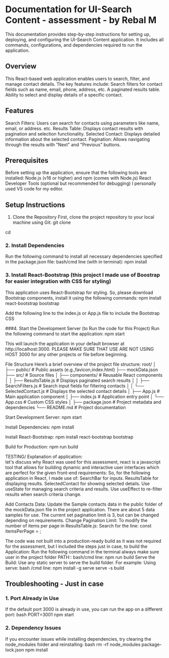 # Documentation for UI-Search Content - assessment - by Rebal M
This documentation provides step-by-step instructions for setting up, deploying, and configuring the UI-Search Content application. It includes all commands, configurations, and dependencies required to run the application.

## Overview
This React-based web application enables users to search, filter, and manage contact details. The key features include:
Search filters for contact fields such as name, email, phone, address, etc.
A paginated results table.
Ability to select and display details of a specific contact. 

## Features
Search Filters: Users can search for contacts using parameters like name, email, or address. etc.
Results Table: Displays contact results with pagination and selection functionality.
Selected Contact: Displays detailed information about the selected contact.
Pagination: Allows navigating through the results with "Next" and "Previous" buttons.

## Prerequisites
Before setting up the application, ensure that the following tools are installed:
Node.js (v16 or higher) and npm (comes with Node.js)
React Developer Tools (optional but recommended for debugging)
I personally used VS code for my editor.

## Setup Instructions
1. Clone the Repository
First, clone the project repository to your local machine using Git:
git clone <repository-url>

cd <repository-folder>


### 2. Install Dependencies
Run the following command to install all necessary dependencies specified in the package.json file:
bash/cmd line (with in terminal): 
npm install


### 3. Install React-Bootstrap (this project I made use of Boostrap for easier integration with CSS for styling)
This application uses React-Bootstrap for styling. So, please download Bootstrap components, install it using the following commands:
npm install react-bootstrap bootstrap

Add the following line to the index.js or App.js file to include the Bootstrap CSS

###4. Start the Development Server (to Run the code for this Project)
Run the following command to start the application:
npm start

This will launch the application in your default browser at http://localhost:3000.
PLEASE MAKE SURE THAT USE ARE NOT USING HOST 3000 for any other projects or file before  beginning. 

File Structure
Here’s a brief overview of the project file structure:
root/
│
├── public/                  # Public assets (e.g.,favicon,index.html)
     ├── mockData.json        
├── src/                     # Source files
│   ├── components/          # Reusable React components
│   │   ├── ResultsTable.js  # Displays paginated search results
│   │   ├── SearchFilters.js # Search input fields for filtering contacts
│   │   └── SelectedContact.js # Displays the selected contact details
│   ├── App.js               # Main application component
│   ├── index.js             # Application entry point
│   └── App.css              # Custom CSS styles
│
├── package.json             # Project metadata and dependencies
└── README.md                # Project documentation


Start Development Server:
npm start

Install Dependencies:
npm install


Install React-Bootstrap:
npm install react-bootstrap bootstrap


Build for Production:
npm run build

TESTING/ Explanation of application:  
let's discuss why React was used for this assessment, react is a javascript tool that allows for building dynamic and interactive user interfaces which are perfect for the given front-end requirements: 
So, for the following application in React, I made use of:
SearchBar for inputs.
ResultsTable for displaying results.
SelectedContact for showing selected details.
Use useState for managing search criteria and results.
Use useEffect to re-filter results when search criteria change.

Add Contacts Data: Update the Sample contacts data in the public folder of the mockData.json file in the project application. There are about  5 data samples for use.
The current set pagination limit is 3, but can be changed depending on requirements.
Change Pagination Limit: To modify the number of items per page in ResultsTable.js:
Search for the line:
const itemsPerPage = <desired-number>;

The code was not built into a production-ready build as it was not required for the assessment, but I included the steps just in case, to build the Application: Run the following command in the terminal always make sure user in the project folder PATH::
bash/cmd line:
npm run build
Serve the Build: Use any static server to serve the build folder. For example:
Using serve:
bash /cmd line:
npm install -g serve
serve -s build

## Troubleshooting - Just in case
### 1. Port Already in Use
If the default port 3000 is already in use, you can run the app on a different port:
bash
PORT=3001 npm start

### 2. Dependency Issues
If you encounter issues while installing dependencies, try clearing the node_modules folder and reinstalling:
bash
rm -rf node_modules package-lock.json
npm install


